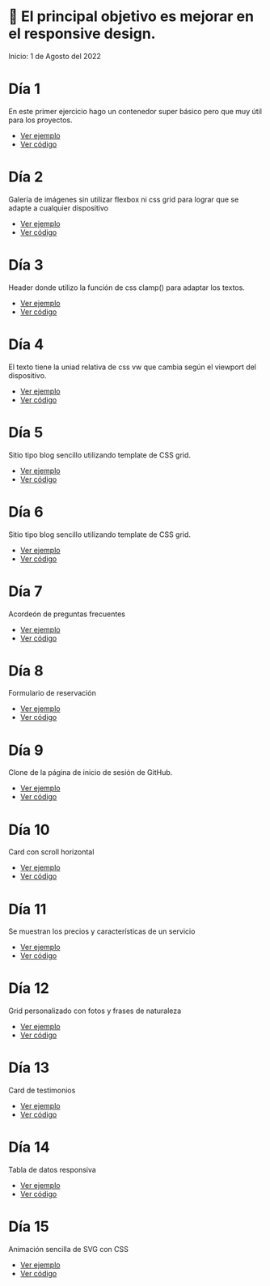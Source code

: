 # 📌 El principal objetivo es mejorar en el responsive design.
Inicio: 1 de Agosto del 2022

# Día 1
En este primer ejercicio hago un contenedor super básico pero que muy útil para los proyectos.

- [Ver ejemplo](https://30dcss.netlify.app/day/day01/)
- [Ver código](https://github.com/OmarCardoze/30-dias-de-CSS/tree/main/day/day01)


# Día 2
Galería de imágenes sin utilizar flexbox ni css grid para lograr que se adapte a cualquier dispositivo

- [Ver ejemplo](https://30dcss.netlify.app/day/day02/)
- [Ver código](https://github.com/OmarCardoze/30-dias-de-CSS/tree/main/day/day02)

# Día 3
Header donde utilizo la función de css clamp() para adaptar los textos.

- [Ver ejemplo](https://30dcss.netlify.app/day/day03/)
- [Ver código](https://github.com/OmarCardoze/30-dias-de-CSS/tree/main/day/day03)

# Día 4
El texto tiene la uniad relativa de css vw que cambia según el viewport del dispositivo.

- [Ver ejemplo](https://30dcss.netlify.app/day/day04/)
- [Ver código](https://github.com/OmarCardoze/30-dias-de-CSS/tree/main/day/day04)

# Día 5
Sitio tipo blog sencillo utilizando template de CSS grid.

- [Ver ejemplo](https://30dcss.netlify.app/day/day05/)
- [Ver código](https://github.com/OmarCardoze/30-dias-de-CSS/tree/main/day/day05)

# Día 6
Sitio tipo blog sencillo utilizando template de CSS grid.

- [Ver ejemplo](https://30dcss.netlify.app/day/day06/)
- [Ver código](https://github.com/OmarCardoze/30-dias-de-CSS/tree/main/day/day06)

# Día 7
Acordeón de preguntas frecuentes

- [Ver ejemplo](https://30dcss.netlify.app/day/day07/)
- [Ver código](https://github.com/OmarCardoze/30-dias-de-CSS/tree/main/day/day07)

# Día 8
Formulario de reservación

- [Ver ejemplo](https://30dcss.netlify.app/day/day08/)
- [Ver código](https://github.com/OmarCardoze/30-dias-de-CSS/tree/main/day/day08)

# Día 9
Clone de la página de inicio de sesión de GitHub.

- [Ver ejemplo](https://30dcss.netlify.app/day/day09/)
- [Ver código](https://github.com/OmarCardoze/30-dias-de-CSS/tree/main/day/day09)

# Día 10
Card con scroll horizontal

- [Ver ejemplo](https://30dcss.netlify.app/day/day10/)
- [Ver código](https://github.com/OmarCardoze/30-dias-de-CSS/tree/main/day/day10)

# Día 11
Se muestran los precios y características de un servicio

- [Ver ejemplo](https://30dcss.netlify.app/day/day11/)
- [Ver código](https://github.com/OmarCardoze/30-dias-de-CSS/tree/main/day/day11)

# Día 12
Grid personalizado con fotos y frases de naturaleza

- [Ver ejemplo](https://30dcss.netlify.app/day/day12/)
- [Ver código](https://github.com/OmarCardoze/30-dias-de-CSS/tree/main/day/day12)


# Día 13
Card de testimonios

- [Ver ejemplo](https://30dcss.netlify.app/day/day13/)
- [Ver código](https://github.com/OmarCardoze/30-dias-de-CSS/tree/main/day/day13)

# Día 14
Tabla de datos responsiva

- [Ver ejemplo](https://30dcss.netlify.app/day/day14/)
- [Ver código](https://github.com/OmarCardoze/30-dias-de-CSS/tree/main/day/day14)

# Día 15
Animación sencilla de SVG con CSS

- [Ver ejemplo](https://30dcss.netlify.app/day/day15/)
- [Ver código](https://github.com/OmarCardoze/30-dias-de-CSS/tree/main/day/day15)




